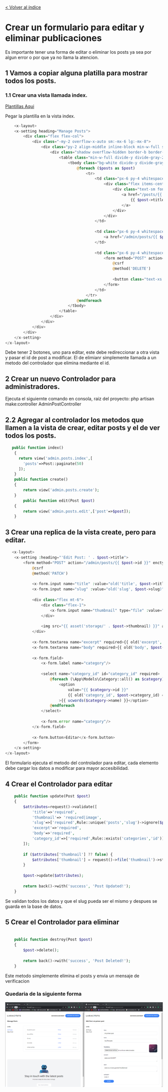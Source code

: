 [< Volver al índice](/docs/README.md)

# Crear un formulario para editar y eliminar publicaciones

Es importante tener una forma de editar o eliminar los posts ya sea por algun error o por que ya no llama la atencion.

## 1 Vamos a copiar alguna platilla para mostrar todos los posts.

### 1.1 Crear una vista llamada index.

[Plantillas Aqui](https://tailwindcss.com/docs/table-layout)

Pegar la plantilla en la vista index.

```php
    <x-layout>
    <x-setting heading="Manage Posts">
        <div class="flex flex-col">
            <div class="-my-2 overflow-x-auto sm:-mx-6 lg:-mx-8">
                <div class="py-2 align-middle inline-block min-w-full sm:px-6 lg:px-8">
                    <div class="shadow overflow-hidden border-b border-gray-200 sm:rounded-lg">
                        <table class="min-w-full divide-y divide-gray-200">
                            <tbody class="bg-white divide-y divide-gray-200">
                                @foreach ($posts as $post)
                                    <tr>
                                        <td class="px-6 py-4 whitespace-nowrap">
                                            <div class="flex items-center">
                                                <div class="text-sm font-medium text-gray-900">
                                                    <a href="/posts/{{ $post->slug }}">
                                                        {{ $post->title }}
                                                    </a>
                                                </div>
                                            </div>
                                        </td>

                                        <td class="px-6 py-4 whitespace-nowrap text-right text-sm font-medium">
                                            <a href="/admin/posts/{{ $post->id }}/edit" class="text-blue-500 hover:text-blue-600">Editar</a>
                                        </td>

                                        <td class="px-6 py-4 whitespace-nowrap text-right text-sm font-medium">
                                            <form method="POST" action="/admin/posts/{{ $post->id }}">
                                                @csrf
                                                @method('DELETE')

                                                <button class="text-xs text-gray-400">Eliminar</button>
                                            </form>
                                        </td>
                                    </tr>
                                @endforeach
                            </tbody>
                        </table>
                    </div>
                </div>
            </div>
        </div>
    </x-setting>
</x-layout>
```
Debe tener 2 botones, uno para editar, este debe redireccionar a otra vista y pasar el id de post a modificar. El de elimianr simplemente llamada a un metodo del controlador que elimina mediante el id.

## 2 Crear un nuevo Controlador para administradores.

Ejecuta el siguiernte comando en consola, raiz del proyecto:  php artisan make:controller AdminPostController

## 2.2 Agregar al controlador los metodos que llamen a la vista de crear, editar posts y el de ver todos los posts.

```php
   public function index()
    {
      return view('admin.posts.index',[
        'posts'=>Post::paginate(50)
      ]);  
    }
    public function create()
    {
        return view('admin.posts.create');
    } 
        public function edit(Post $post)
    {
        return view('admin.posts.edit',['post'=>$post]);  
    } 
```
## 3 Crear una replica de la vista create, pero para editar. 
```php
   <x-layout>
    <x-setting :heading="'Edit Post: ' . $post->title">
        <form method="POST" action="/admin/posts/{{ $post->id }}" enctype="multipart/form-data">
            @csrf
            @method('PATCH')

            <x-form.input name="title" :value="old('title', $post->title)" required />
            <x-form.input name="slug" :value="old('slug', $post->slug)" required />

            <div class="flex mt-6">
                <div class="flex-1">
                    <x-form.input name="thumbnail" type="file" :value="old('thumbnail', $post->thumbnail)" />
                </div>

                <img src="{{ asset('storage/' . $post->thumbnail) }}" alt="" class="rounded-xl ml-6" width="100">
            </div>

            <x-form.textarea name="excerpt" required>{{ old('excerpt', $post->excerpt) }}</x-form.textarea>
            <x-form.textarea name="body" required>{{ old('body', $post->body) }}</x-form.textarea>

            <x-form.field>
                <x-form.label name="category"/>

                <select name="category_id" id="category_id" required>
                    @foreach (\App\Models\Category::all() as $category)
                        <option
                            value="{{ $category->id }}"
                            {{ old('category_id', $post->category_id) == $category->id ? 'selected' : '' }}
                        >{{ ucwords($category->name) }}</option>
                    @endforeach
                </select>

                <x-form.error name="category"/>
            </x-form.field>

            <x-form.button>Editar</x-form.button>
        </form>
    </x-setting>
</x-layout> 
```
El formulario ejecuta el metodo del controlador para editar, cada elemento debe cargar  los datos a modificar para mayor accesibilidad.

## 4 Crear el Controlador para editar  

```php
    public function update(Post $post)
    {
        $attributes=request()->validate([
            'title'=>'required',
            'thumbnail'=> 'required|image',
            'slug'=>['required',Rule::unique('posts','slug')->ignore($post->id)],
            'excerpt'=>'required',
            'body'=>'required',
            'category_id'=>['required',Rule::exists('categories','id')]           
        ]);

        if ($attributes['thumbnail'] ?? false) {
            $attributes['thumbnail'] = request()->file('thumbnail')->store('thumbnails');
        }

        $post->update($attributes);

        return back()->with('success', 'Post Updated!');
    }
```
Se validan todos los datos y que el slug pueda ser el mismo y despues se guarda en la base de datos.

## 5 Crear el Controlador para eliminar  

```php

    public function destroy(Post $post)
    {
        $post->delete();

        return back()->with('success', 'Post Deleted!');
    }    
```
Este metodo simplemente elimina el posts y envia un mensaje de verificacion 

### Quedaria de la siguiente forma
![img](img/web7.cruds.png)